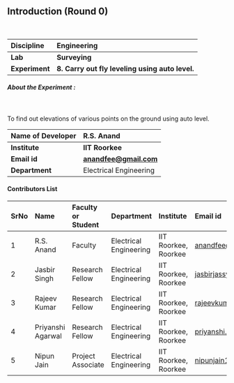 ## Introduction (Round 0)


<br>

<b>Discipline | <b> Engineering
:--|:--|
<b> Lab | <b> Surveying
<b> Experiment|     <b> 8. Carry out fly leveling using auto level.

<h5> About the Experiment : </h5> <br>

To find out elevations of various points on the ground using auto level.

<b>Name of Developer | <b> R.S. Anand
:--|:--|
<b> Institute | <b> IIT Roorkee
<b> Email id|     <b> anandfee@gmail.com
<b> Department | Electrical Engineering

#### Contributors List

SrNo | Name | Faculty or Student | Department| Institute | Email id
:--|:--|:--|:--|:--|:--|
1 | R.S. Anand | Faculty | Electrical Engineering | IIT Roorkee, Roorkee | anandfee@gmail.com
2 | Jasbir Singh | Research Fellow | Electrical Engineering | IIT Roorkee, Roorkee | jasbirjassy6@gmail.com 
3 | Rajeev Kumar | Research Fellow | Electrical Engineering | IIT Roorkee, Roorkee | rajeevkumar.rke@gmail.com
4 | Priyanshi Agarwal | Research Fellow | Electrical Engineering | IIT Roorkee, Roorkee | priyanshi.a07@gmail.com
5 | Nipun Jain | Project Associate | Electrical Engineering | IIT Roorkee, Roorkee | nipunjain1305@gmail.com

<br>

